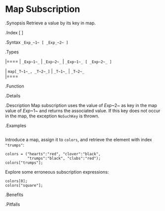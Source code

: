 # Map Subscription

.Synopsis
Retrieve a value by its key in map.

.Index
[ ]

.Syntax
`_Exp_~1~ [ _Exp_~2~ ]`

.Types

|====
| `_Exp~1~_`           | `_Exp~2~_` | `_Exp~1~_ [ _Exp~2~_ ]` 

| `map[_T~1~_, _T~2~_]` | `_T~1~_`   | `_T~2~_`               
|====

.Function

.Details

.Description
Map subscription uses the value of _Exp_~2~ as key in the map value of _Exp_~1~ and returns the associated value.
If this key does not occur in the map, the exception `NoSuchKey` is thrown.

.Examples
```rascal-shell,error
```
Introduce a map, assign it to `colors`, and retrieve the element with index `"trumps"`:
```rascal-shell,continue,error
colors = ("hearts":"red", "clover":"black", 
          "trumps":"black", "clubs":"red");
colors["trumps"];
```
Explore some erroneous subscription expressions:
```rascal-shell,continue,error
colors[0];
colors["square"];
```

.Benefits

.Pitfalls

